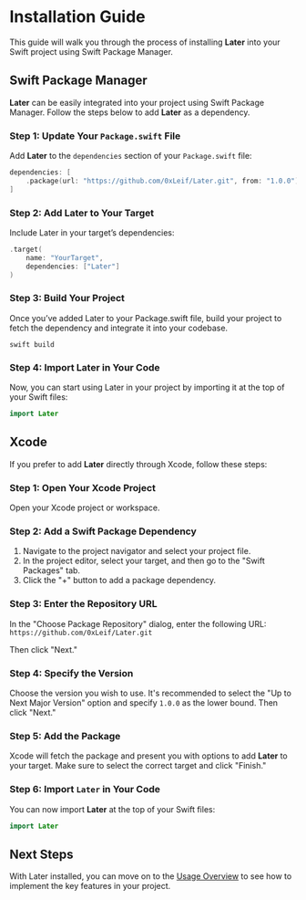 # Installation Guide

This guide will walk you through the process of installing **Later** into your Swift project using Swift Package Manager.

## Swift Package Manager

**Later** can be easily integrated into your project using Swift Package Manager. Follow the steps below to add **Later** as a dependency.

### Step 1: Update Your `Package.swift` File

Add **Later** to the `dependencies` section of your `Package.swift` file:

```swift
dependencies: [
    .package(url: "https://github.com/0xLeif/Later.git", from: "1.0.0")
]
```

### Step 2: Add Later to Your Target

Include Later in your target’s dependencies:

```swift
.target(
    name: "YourTarget",
    dependencies: ["Later"]
)
```

### Step 3: Build Your Project

Once you’ve added Later to your Package.swift file, build your project to fetch the dependency and integrate it into your codebase.

```
swift build
```

### Step 4: Import Later in Your Code

Now, you can start using Later in your project by importing it at the top of your Swift files:

```swift
import Later
```

## Xcode

If you prefer to add **Later** directly through Xcode, follow these steps:

### Step 1: Open Your Xcode Project

Open your Xcode project or workspace.

### Step 2: Add a Swift Package Dependency

1. Navigate to the project navigator and select your project file.
2. In the project editor, select your target, and then go to the "Swift Packages" tab.
3. Click the "+" button to add a package dependency.

### Step 3: Enter the Repository URL

In the "Choose Package Repository" dialog, enter the following URL: `https://github.com/0xLeif/Later.git`

Then click "Next."

### Step 4: Specify the Version

Choose the version you wish to use. It's recommended to select the "Up to Next Major Version" option and specify `1.0.0` as the lower bound. Then click "Next."

### Step 5: Add the Package

Xcode will fetch the package and present you with options to add **Later** to your target. Make sure to select the correct target and click "Finish."

### Step 6: Import `Later` in Your Code

You can now import **Later** at the top of your Swift files:

```swift
import Later
```

## Next Steps

With Later installed, you can move on to the [Usage Overview](usage-overview.md) to see how to implement the key features in your project.
